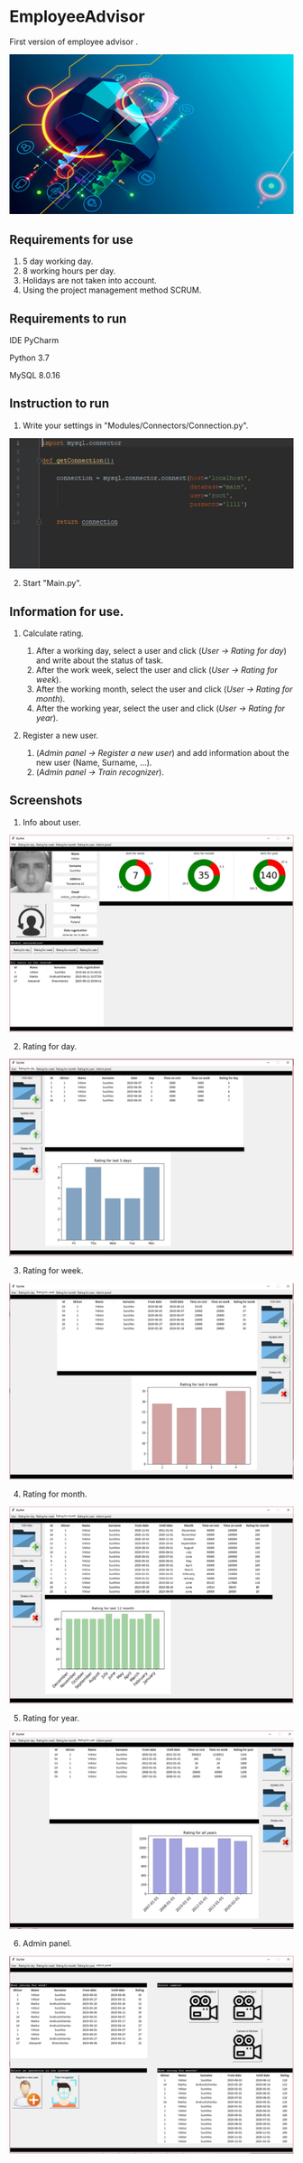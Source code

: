 # EmployeeAdvisor
First version of employee advisor .

![GitHub Logo](/Extra/Promo.jpg)

## Requirements for use
1. 5 day working day.
2. 8 working hours per day.
3. Holidays are not taken into account.
4. Using the project management method SCRUM.

## Requirements to run
IDE PyCharm

Python 3.7

MySQL 8.0.16

## Instruction to run
1. Write your settings in "Modules/Connectors/Connection.py".

![GitHub Logo](/Extra/Connector.jpg)

2. Start "Main.py".

## Information for use.
1. Calculate rating.
   1. After a working day, select a user and click (*User -> Rating for day*) and write about the status of task.
   2. After the work week, select the user and click (*User -> Rating for week*).
   3. After the working month, select the user and click (*User -> Rating for month*).
   4. After the working year, select the user and click (*User -> Rating for year*).

2. Register a new user.
   1. (*Admin panel -> Register a new user*) and add information about the new user (Name, Surname, ...).
   2. (*Admin panel -> Train recognizer*). 

## Screenshots
1. Info about user.

![GitHub Logo](/Extra/TabFirst.jpg)

2. Rating for day.

![GitHub Logo](/Extra/TabSecond.jpg)

3. Rating for week.

![GitHub Logo](/Extra/TabThird.jpg)

4. Rating for month.

![GitHub Logo](/Extra/TabFourth.jpg)

5. Rating for year.

![GitHub Logo](/Extra/TabFifth.jpg)

6. Admin panel.

![GitHub Logo](/Extra/AdminPanel.jpg)
